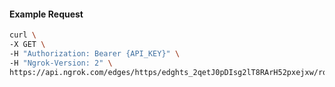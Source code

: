<!-- Code generated for API Clients. DO NOT EDIT. -->

#### Example Request

```bash
curl \
-X GET \
-H "Authorization: Bearer {API_KEY}" \
-H "Ngrok-Version: 2" \
https://api.ngrok.com/edges/https/edghts_2qetJ0pDIsg2lT8RArH52pxejxw/routes/edghtsrt_2qetIy6H0nveZQeXcUPa9s6aMqU/traffic_policy
```
